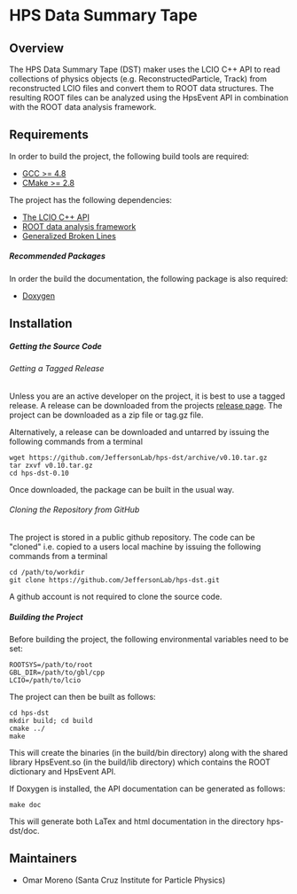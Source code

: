 HPS Data Summary Tape
=====================

Overview
--------

The HPS Data Summary Tape (DST) maker uses the LCIO C++ API to read collections
of physics objects (e.g. ReconstructedParticle, Track) from reconstructed LCIO
files and convert them to ROOT data structures. The resulting ROOT files can be 
analyzed using the HpsEvent API in combination with the ROOT data analysis 
framework.

Requirements
------------

In order to build the project, the following build tools are required:
* [GCC >= 4.8](https://gcc.gnu.org/install/)
* [CMake >= 2.8](http://www.cmake.org/cmake/help/install.html)

The project has the following dependencies: 
* [The LCIO C++ API](http://lcio.desy.de/v02-04-03/doc/manual_html/manual.html#SECTION00030000000000000000)
* [ROOT data analysis framework](http://root.cern.ch/drupal/content/installing-root-source)
* [Generalized Broken Lines](https://www.wiki.terascale.de/index.php/GeneralBrokenLines)

##### Recommended Packages #####

In order the build the documentation, the following package is also required:
* [Doxygen](http://www.stack.nl/~dimitri/doxygen/manual/install.html) 

Installation
------------

##### Getting the Source Code #####

###### Getting a Tagged Release ######

Unless you are an active developer on the project, it is best to use a tagged 
release. A release can be downloaded from the projects 
[release page](https://github.com/JeffersonLab/hps-dst/releases).  The project
can be downloaded as a zip file or tag.gz file.

Alternatively, a release can be downloaded and untarred by issuing the 
following commands from a terminal

    wget https://github.com/JeffersonLab/hps-dst/archive/v0.10.tar.gz
    tar zxvf v0.10.tar.gz
    cd hps-dst-0.10

Once downloaded, the package can be built in the usual way.

###### Cloning the Repository from GitHub ######

The project is stored in a public github repository.  The code can be 
"cloned" i.e. copied to a users local machine by issuing the following commands
from a terminal

	cd /path/to/workdir
	git clone https://github.com/JeffersonLab/hps-dst.git

A github account is not required to clone the source code.

##### Building the Project #####

Before building the project, the following environmental variables need to be set:

	ROOTSYS=/path/to/root
	GBL_DIR=/path/to/gbl/cpp
	LCIO=/path/to/lcio

The project can then be built as follows:

	cd hps-dst
	mkdir build; cd build
	cmake ../
	make

This will create the binaries (in the build/bin directory) along with the shared
library HpsEvent.so (in the build/lib directory) which contains the ROOT 
dictionary and HpsEvent API.  

If Doxygen is installed, the API documentation can be generated as follows:

	make doc

This will generate both LaTex and html documentation in the directory hps-dst/doc.

Maintainers
-----------

* Omar Moreno (Santa Cruz Institute for Particle Physics) 

